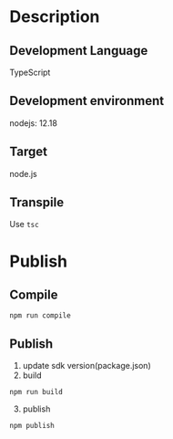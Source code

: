 # Description
## Development Language
TypeScript

## Development environment
nodejs: 12.18

## Target
node.js

## Transpile
Use `tsc`

# Publish
## Compile
```
npm run compile
```

## Publish
1. update sdk version(package.json)
2. build
```
npm run build
```
3. publish
```
npm publish
```
